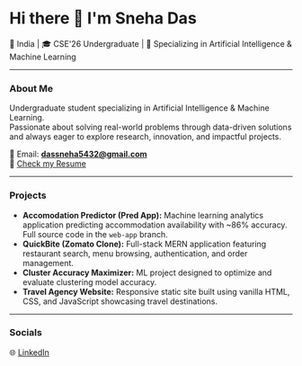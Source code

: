 # Hi there 👋 I'm Sneha Das  

📍 India | 🎓 CSE'26 Undergraduate | 🤖 Specializing in Artificial Intelligence & Machine Learning  

---

### About Me  
Undergraduate student specializing in Artificial Intelligence & Machine Learning.  
Passionate about solving real-world problems through data-driven solutions and always eager to explore research, innovation, and impactful projects.  

📧 Email: **dassneha5432@gmail.com**  
📄 [Check my Resume](https://github.com/HeySneh23/My-Resume/blob/main/RESUME.pdf)  

---

### Projects  
- **Accomodation Predictor (Pred App):** Machine learning analytics application predicting accommodation availability with ~86% accuracy. Full source code in the `web-app` branch.  
- **QuickBite (Zomato Clone):** Full-stack MERN application featuring restaurant search, menu browsing, authentication, and order management.  
- **Cluster Accuracy Maximizer:** ML project designed to optimize and evaluate clustering model accuracy.  
- **Travel Agency Website:** Responsive static site built using vanilla HTML, CSS, and JavaScript showcasing travel destinations.  

---

### Socials  
🌐 [LinkedIn](https://www.linkedin.com/in/sneha-das-448571268/)  
